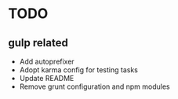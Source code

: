 # TODO

## gulp related

- Add autoprefixer
- Adopt karma config for testing tasks
- Update README
- Remove grunt configuration and npm modules
